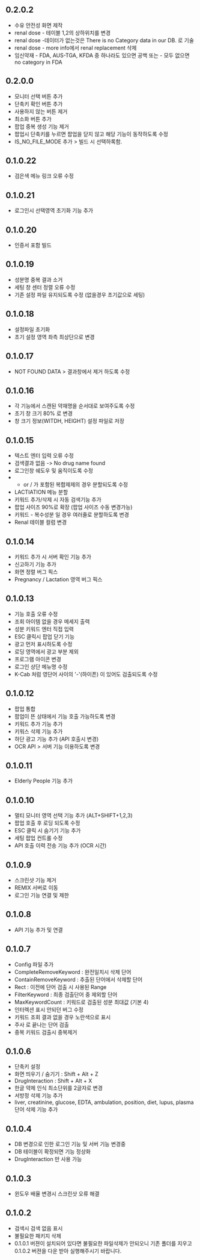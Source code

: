 0.2.0.2
- 
- 수유 안전성 화면 제작
- renal dose - 테이블 1,2의 상하위치를 변경
- renal dose -데이터가 없는것은 There is no Category data in our DB. 로 기술
- renal dose - more info에서 renal replacement 삭제
- 임신약재 - FDA, AUS-TGA, KFDA 중 하나라도 있으면 공백 또는 - 모두 없으면 no category in FDA


0.2.0.0
-
- 모니터 선택 버튼 추가
- 단축키 확인 버튼 추가
- 사용하지 않는 버튼 제거
- 최소화 버튼 추가
- 팝업 중복 생성 기능 제거
- 팝업시 단축키를 누르면 팝업을 닫지 않고 해당 기능이 동작하도록 수정
- IS_NO_FILE_MODE 추가 > 빌드 시 선택하록함.

0.1.0.22
-
- 검은색 메뉴 링크 오류 수정

0.1.0.21
-
- 로그인시 선택영역 초기화 기능 추가

0.1.0.20
-
- 인증서 포함 빌드
  
0.1.0.19
-
- 성분명 중복 결과 소거
- 세팅 창 센터 정렬 오류 수정
- 기존 설정 파일 유지되도록 수정 (없을경우 초기값으로 세팅)
  
0.1.0.18
-
- 설정파일 초기화 
- 초기 설정 영역 좌측 최상단으로 변경
  
0.1.0.17
-
- NOT FOUND DATA > 결과창에서 제거 하도록 수정
  
0.1.0.16
-
- 각 기능에서 스캔된 약재명을 순서대로 보여주도록 수정
- 초기 창 크기 80% 로 변경
- 창 크기 정보(WITDH, HEIGHT) 설정 파일로 저장 

0.1.0.15
-
- 텍스트 엔터 입력 오류 수정
- 검색결과 없음 -> No drug name found
- 로그인창 쉐도우 및 움직이도록 수정
- - or / 가 포함된 복합제제의 경우 분할되도록 수정
- LACTIATION 메뉴 분할
- 키워드 추가/삭제 시 자동 검색기능 추가
- 팝업 사이즈 90%로 확장 (팝업 사이즈 수동 변경가능)
- 키워드 - 복수성분 일 경우 여러줄로 분할하도록 변경
- Renal 테이블 컬럼 변경

0.1.0.14
-
- 키워드 추가 시 서버 확인 기능 추가
- 신고하기 기능 추가
- 화면 정렬 버그 픽스
- Pregnancy / Lactation 영역 버그 픽스

0.1.0.13
-
- 기능 호출 오류 수정
- 조회 아이템 없을 경우 메세지 출력
- 성분 키워드 엔터 직접 입력
- ESC 클릭시 팝업 닫기 기능
- 광고 먼저 표시하도록 수정
- 로딩 영역에서 광고 부분 제외
- 프로그램 아이콘 변경
- 로그인 상단 메뉴명 수정
- K-Cab 처럼 영단어 사이의 '-'(하이픈) 이 있어도 검출되도록 수정

0.1.0.12
-
- 팝업 통합
- 팝업이 뜬 상태에서 기능 호출 가능하도록 변경
- 키워드 추가 기능 추가
- 키워스 삭제 기능 추가
- 하단 광고 기능 추가 (API 호출시 변경)
- OCR API > 서버 기능 이용하도록 변경

0.1.0.11
-
- Elderly People 기능 추가

0.1.0.10
-
- 멀티 모니터 영역 선택 기능 추가 (ALT+SHIFT+1,2,3)
- 팝업 호출 후 로딩 되도록 수정
- ESC 클릭 시 숨기기 기능 추가 
- 세팅 팝업 컨트롤 수정
- API 호출 이력 전송 기능 추가 (OCR 시간)
 
0.1.0.9
-
- 스크린샷 기능 제거 
- REMIX 서버로 이동 
- 로그인 기능 연결 및 제한
   
0.1.0.8
-
- API 기능 추가 및 연결

0.1.0.7
-
- Config 파일 추가
- CompleteRemoveKeyword : 완전일치시 삭제 단어
- ContainRemoveKeyword : 추출된 단어에서 삭제할 단어
- Rect : 이전에 단어 검출 시 사용된 Range
- FilterKeyword : 최종 검출단어 중 제외할 단어
- MaxKeywordCount : 키워드로 검출된 성분 최대값 (기본 4)
- 인터렉션 표시 안되던 버그 수정
- 키워드 조회 결과 없을 경우 노란색으로 표시
- 주사 로 끝나는 단어 검출
- 중복 키워드 검출시 중복제거

0.1.0.6
-
- 단축키 설정
- 화면 띄우기 / 숨기기 : Shift + Alt + Z
- DrugInteraction : Shift + Alt + X
- 한글 약제 인식 최소단위를 2글자로 변경
- 서방정 삭제 기능 추가 
- liver, creatinine, glucose, EDTA, ambulation, position, diet, lupus, plasma 단어 삭제 기능 추가



0.1.0.4
-
- DB 변경으로 인한 로그인 기능 및 서버 기능 변경중
- DB 테이블이 확정되면 기능 정상화 
- DrugInteraction 만 사용 가능

0.1.0.3
-
- 윈도우 배율 변경시 스크린샷 오류 해결

0.1.0.2
-
- 검색시 검색 없음 표시
- 불필요한 패키지 삭제
- 0.1.0.1 버젼이 설치되어 있다면 불필요한 파일삭제가 안되오니 기존 폴더를 지우고 0.1.0.2 버젼을 다운 받아 실행해주시기 바랍니다.
